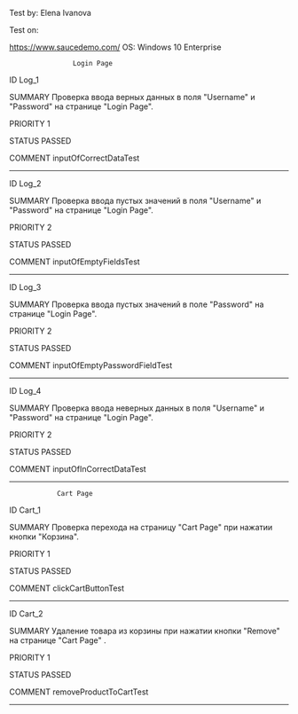 Test by: Elena Ivanova

Test on:

https://www.saucedemo.com/      OS: Windows 10 Enterprise


                    Login Page
ID          Log_1

SUMMARY     Проверка ввода верных  данных в поля "Username" и "Password" на странице "Login Page".

PRIORITY	1

STATUS      PASSED

COMMENT    inputOfCorrectDataTest
**********************************

ID          Log_2

SUMMARY     Проверка ввода пустых значений в поля "Username" и "Password" на странице "Login Page".

PRIORITY    2

STATUS      PASSED

COMMENT     inputOfEmptyFieldsTest
************************************

ID          Log_3

SUMMARY     Проверка ввода пустых значений в поле "Password" на странице "Login Page".

PRIORITY    2

STATUS      PASSED

COMMENT     inputOfEmptyPasswordFieldTest
************************************

ID          Log_4

SUMMARY     Проверка ввода неверных данных в поля "Username" и "Password" на странице "Login Page".

PRIORITY    2

STATUS      PASSED

COMMENT     inputOfInCorrectDataTest
************************************
                Cart Page

ID          Cart_1

SUMMARY     Проверка перехода на страницу "Cart Page" при нажатии кнопки "Корзина".

PRIORITY	1

STATUS      PASSED

COMMENT    clickCartButtonTest
**********************************

ID          Cart_2

SUMMARY     Удаление товара из корзины при нажатии кнопки "Remove" на странице "Cart Page" .

PRIORITY	1

STATUS      PASSED

COMMENT    removeProductToCartTest
**********************************

